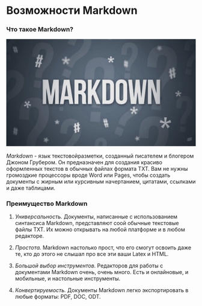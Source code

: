 # Возможности Markdown

### **Что такое Markdown?**

![markdown](markdown.jpeg)

*Markdown* - язык текстовойразметки, созданный писателем и блогером Джоном Грубером. Он предназначен для создания красиво оформленных текстов в обычных файлах формата TXT. Вам не нужны громоздкие процессоры вроде Word или Pages, чтобы создать документы с жирным или курсивным начертанием, цитатами, ссылками и даже таблицами.

### **Преимущество Markdown**

1. *Универсальность.* Документы, написанные с использованием синтаксиса Markdown, представляют соой обычные текстовые файлы TXT. Их можно открывать на любой платформе и в любом редакторе.

2. *Простота.* Markdown настолько прост, что его смогут освоить даже те, кто до этого не слышал про все эти ваши Latex и HTML.

3. *Большой выбор инструментов.* Редакторов для работы с документами Markdown очень, очень много. Есть и онлайновые, и мобильные, и настольные инструменты.

4. *Конвертируемость.* Документы Markdown легко экспортировать в любые форматы: PDF, DOC, ODT.


